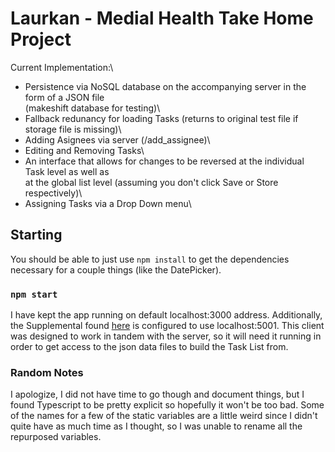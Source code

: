 # Laurkan - Medial Health Take Home Project

Current Implementation:\
  - Persistence via NoSQL database on the accompanying server in the form of a JSON file \
      (makeshift database for testing)\
  - Fallback redunancy for loading Tasks (returns to original test file if storage file is missing)\
  - Adding Asignees via server (<server>/add_assignee)\
  - Editing and Removing Tasks\
  - An interface that allows for changes to be reversed at the individual Task level as well as\
    at the global list level (assuming you don't click Save or Store respectively)\
  - Assigning Tasks via a Drop Down menu\

## Starting

You should be able to just use `npm install` to get the dependencies necessary for a couple things (like the DatePicker).

### `npm start`
I have kept the app running on default localhost:3000 address. Additionally, the Supplemental found [here](https://github.com/lorkaan/laurkan-medial-health-server) is configured to use localhost:5001. This client was designed to work in tandem with the server, so it will need it running in order to get access to the json data files to build the Task List from.

### Random Notes
I apologize, I did not have time to go though and document things, but I found Typescript to be pretty explicit so hopefully it won't be too bad. Some of the names for a few of the static variables are a little weird since I didn't quite have as much time as I thought, so I was unable to rename all the repurposed variables.





